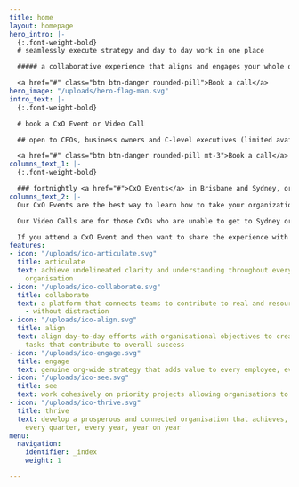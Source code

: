 ```yaml
---
title: home
layout: homepage
hero_intro: |-
  {:.font-weight-bold}
  # seamlessly execute strategy and day to day work in one place

  ##### a collaborative experience that aligns and engages your whole organisation

  <a href="#" class="btn btn-danger rounded-pill">Book a call</a>
hero_image: "/uploads/hero-flag-man.svg"
intro_text: |-
  {:.font-weight-bold}

  # book a CxO Event or Video Call

  ## open to CEOs, business owners and C-level executives (limited availability)

  <a href="#" class="btn btn-danger rounded-pill mt-3">Book a call</a>
columns_text_1: |-
  {:.font-weight-bold}

  ### fortnightly <a href="#">CxO Events</a> in Brisbane and Sydney, or a weekly Video Call most Fridays - not only see the product, hear how other CxOs and business owners tackle strategy+execution+collaboration
columns_text_2: |-
  Our CxO Events are the best way to learn how to take your organization to the next level - achieving org-wide alignment and collaboration like never before.

  Our Video Calls are for those CxOs who are unable to get to Sydney or Brisbane, or for those of you based in other time zones.  We try to limit the Video Calls to 12 attendees, to allow plenty of opportunity for Q&A and sharing insights between attendees.

  If you attend a CxO Event and then want to share the experience with other senior executives, then the Video Calls are ideal for these.
features:
- icon: "/uploads/ico-articulate.svg"
  title: articulate
  text: achieve undelineated clarity and understanding throughout every tier of your
    organisation
- icon: "/uploads/ico-collaborate.svg"
  title: collaborate
  text: a platform that connects teams to contribute to real and resource worthy outcomes
    - without distraction
- icon: "/uploads/ico-align.svg"
  title: align
  text: align day-to-day efforts with organisational objectives to creating meaningful
    tasks that contribute to overall success
- icon: "/uploads/ico-engage.svg"
  title: engage
  text: genuine org-wide strategy that adds value to every employee, every day
- icon: "/uploads/ico-see.svg"
  title: see
  text: work cohesively on priority projects allowing organisations to move forward
- icon: "/uploads/ico-thrive.svg"
  title: thrive
  text: develop a prosperous and connected organisation that achieves, every day,
    every quarter, every year, year on year
menu:
  navigation:
    identifier: _index
    weight: 1

---
```

